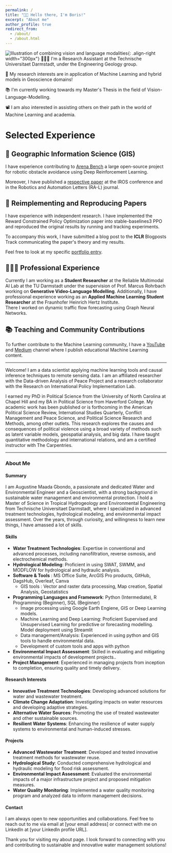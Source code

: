 ```yaml
---
permalink: /
title: "👋🏼 Hello there, I'm Boris!"
excerpt: "About me"
author_profile: true
redirect_from: 
  - /about/
  - /about.html
---
```




![Illustration of combining vision and language modalities](/images/UN_SDGs.png){: .align-right width="300px"}
👨🏻‍💻 I'm a Research Assistant at the Technische Universitaet Darmstadt, under the Engineering Geology group.

🔬 My research interests are in application of Machine Learning and hybrid models in Geoscience domains!

📚 I'm currently working towards my Master's Thesis in the field of Vision-Language-Modelling.

📽️ I am also interested in assisting others on their path in the world of Machine Learning and academia.

# Selected Experience

## 🤖 Geographic Information Science (GIS)
I have experience contributing to [Arena Bench](https://github.com/Arena-Rosnav) a large open-source project for robotic obstacle avoidance using Deep Reinforcement Learning.

Moreover, I have published a [respective paper](https://sudo-boris.github.io/publication/2022-Arena-Bench) at the IROS conference and in the Robotics and Automation Letters (RA-L) journal.

## 📜 Reimplementing and Reproducing Papers
I have experience with independent research. I have implemented the Reward Constrained Policy Optimization paper into stable-baselines3 PPO and reproduced the original results by running and tracking experiments.

To accompany this work, I have submitted a blog post to the **ICLR** Blogposts Track communicating the paper's theory and my results.

Feel free to look at my specific [portfolio entry](https://sudo-boris.github.io/portfolio/RCPPO/).

## 👨🏻‍🔬 Professional Experience
Currently I am working as a **Student Researcher** at the Reliable Multimodal AI Lab at the TU Darmstadt under the supervision of Prof. Marcus Rohrbach working on **Generative Video-Language Modelling**.
Additionally, I have professional experience working as an **Applied Machine Learning Student Researcher** at the Fraunhofer Heinrich Hertz Institute. \
There I worked on dynamic traffic flow forecasting using Graph Neural Networks.

## 📚 Teaching and Community Contributions
To further contribute to the Machine Learning community, I have a [YouTube](https://www.youtube.com/@borismeinardus) and [Medium](https://medium.com/@boris.meinardus) channel where I publish educational Machine Learning content.

-------------------------------------------------------------
Welcome! I am a data scientist applying machine learning tools and causal inference techniques to remote sensing data. I am an affiliated researcher with the Data-driven Analysis of Peace Project and a research collaborator with the Research on International Policy Implementation Lab.

I earned my PhD in Political Science from the University of North Carolina at Chapel Hill and my BA in Political Science from Haverford College. My academic work has been published or is forthcoming in the American Political Science Review, International Studies Quarterly, Conflict Management and Peace Science, and Political Science Research and Methods, among other outlets. This research explores the causes and consequences of political violence using a broad variety of methods such as latent variable models, geospatial analysis, and big data. I have taught quantitative methodology and international relations, and am a certified instructor with The Carpentries.

--------------------------------------------------------------




### About Me

#### Summary

I am Augustine Maada Gbondo, a passionate and dedicated Water and Environmental Engineer and a Geoscientist, with a strong background in sustainable water management and environmental protection. I hold a Master of Science in Tropical Hydrogeology and Environmental Engineering from Technische Universitaet Darmstadt, where I specialized in advanced treatment technologies, hydrological modeling, and environmental impact assessment. Over the years, through curiosity, and willingness to learn new things, I have amassed a lot of skills.

#### Skills

- **Water Treatment Technologies**: Expertise in conventional and advanced processes, including nanofiltration, reverse osmosis, and electrochemical methods.
- **Hydrological Modeling**: Proficient in using SWAT, SWMM, and MODFLOW for hydrological and hydraulic analysis.
- **Software & Tools** : MS Office Suite, ArcGIS Pro products, GitHub, DagsHub, Overleaf, Canva
  - GIS tools : Vector and raster data processing, Map creation, Spatial Analysis, Geostatistics
- **Programming Languages and Framework**: Python (Intermediate), R Programming (Beginner), SQL (Beginner)
  - Image processing using Google Earth Engiene, GIS or Deep Learning models.
  - Machine Learning and Deep Learning: Proficient Supervised and Unsupervised Learning for predictive or forecasting modelling. Model deployment using Streamlit
  - Data management/Analysis: Experienced in using python and GIS tools to handle environmental data.
  - Development of custom tools and apps with python
- **Environmental Impact Assessment**: Skilled in evaluating and mitigating environmental impacts of development projects..
- **Project Management**: Experienced in managing projects from inception to completion, ensuring quality and timely delivery.

#### Research Interests

- **Innovative Treatment Technologies**: Developing advanced solutions for water and wastewater treatment.
- **Climate Change Adaptation**: Investigating impacts on water resources and developing adaptive strategies.
- **Alternative Water Sources**: Promoting the use of treated wastewater and other sustainable sources.
- **Resilient Water Systems**: Enhancing the resilience of water supply systems to environmental and human-induced stresses.

#### Projects

- **Advanced Wastewater Treatment**: Developed and tested innovative treatment methods for wastewater reuse.
- **Hydrological Study**: Conducted comprehensive hydrological and hydraulic modeling for flood risk assessment.
- **Environmental Impact Assessment**: Evaluated the environmental impacts of a major infrastructure project and proposed mitigation measures.
- **Water Quality Monitoring**: Implemented a water quality monitoring program and analyzed data to inform management decisions.

#### Contact

I am always open to new opportunities and collaborations. Feel free to reach out to me via email at [your email address] or connect with me on LinkedIn at [your LinkedIn profile URL].

Thank you for visiting my about page. I look forward to connecting with you and contributing to sustainable and innovative water management solutions!


